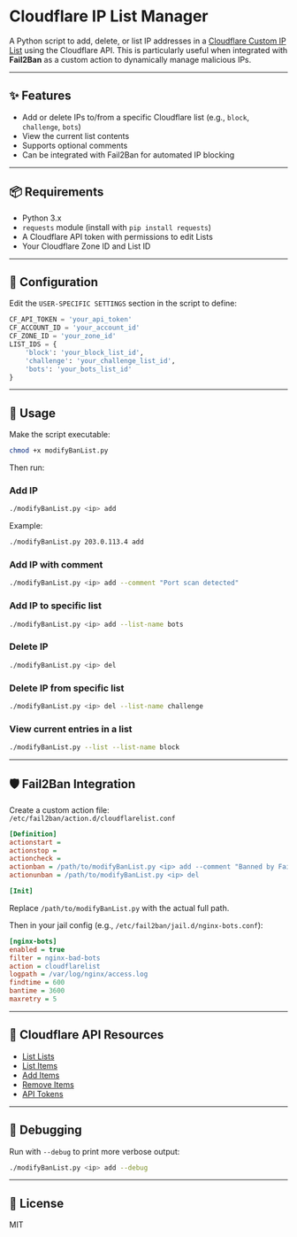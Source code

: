 # Cloudflare IP List Manager

A Python script to add, delete, or list IP addresses in a [Cloudflare Custom IP List](https://developers.cloudflare.com/api/operations/rules-lists-update-list-items) using the Cloudflare API. This is particularly useful when integrated with **Fail2Ban** as a custom action to dynamically manage malicious IPs.

---

## ✨ Features

- Add or delete IPs to/from a specific Cloudflare list (e.g., `block`, `challenge`, `bots`)
- View the current list contents
- Supports optional comments
- Can be integrated with Fail2Ban for automated IP blocking

---

## 📦 Requirements

- Python 3.x
- `requests` module (install with `pip install requests`)
- A Cloudflare API token with permissions to edit Lists
- Your Cloudflare Zone ID and List ID

---

## 🔧 Configuration

Edit the `USER-SPECIFIC SETTINGS` section in the script to define:

```python
CF_API_TOKEN = 'your_api_token'
CF_ACCOUNT_ID = 'your_account_id'
CF_ZONE_ID = 'your_zone_id'
LIST_IDS = {
    'block': 'your_block_list_id',
    'challenge': 'your_challenge_list_id',
    'bots': 'your_bots_list_id'
}
```

---

## 🚀 Usage

Make the script executable:

```bash
chmod +x modifyBanList.py
```

Then run:

### Add IP

```bash
./modifyBanList.py <ip> add
```

Example:

```bash
./modifyBanList.py 203.0.113.4 add
```

### Add IP with comment

```bash
./modifyBanList.py <ip> add --comment "Port scan detected"
```

### Add IP to specific list

```bash
./modifyBanList.py <ip> add --list-name bots
```

### Delete IP

```bash
./modifyBanList.py <ip> del
```

### Delete IP from specific list

```bash
./modifyBanList.py <ip> del --list-name challenge
```

### View current entries in a list

```bash
./modifyBanList.py --list --list-name block
```

---

## 🛡️ Fail2Ban Integration

Create a custom action file:  
`/etc/fail2ban/action.d/cloudflarelist.conf`

```ini
[Definition]
actionstart =
actionstop =
actioncheck =
actionban = /path/to/modifyBanList.py <ip> add --comment "Banned by Fail2Ban"
actionunban = /path/to/modifyBanList.py <ip> del

[Init]
```

Replace `/path/to/modifyBanList.py` with the actual full path.

Then in your jail config (e.g., `/etc/fail2ban/jail.d/nginx-bots.conf`):

```ini
[nginx-bots]
enabled = true
filter = nginx-bad-bots
action = cloudflarelist
logpath = /var/log/nginx/access.log
findtime = 600
bantime = 3600
maxretry = 5
```

---

## 🔗 Cloudflare API Resources

- [List Lists](https://developers.cloudflare.com/api/operations/rules-lists-list-lists)
- [List Items](https://developers.cloudflare.com/api/operations/rules-lists-get-list-items)
- [Add Items](https://developers.cloudflare.com/api/operations/rules-lists-update-list-items)
- [Remove Items](https://developers.cloudflare.com/api/operations/rules-lists-delete-list-items)
- [API Tokens](https://developers.cloudflare.com/fundamentals/api/get-started/create-token/)

---

## 🧪 Debugging

Run with `--debug` to print more verbose output:

```bash
./modifyBanList.py <ip> add --debug
```

---

## 📜 License

MIT
